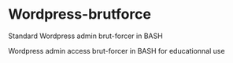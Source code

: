 # Wordpress-brutforce
Standard Wordpress admin brut-forcer in BASH

Wordpress admin access brut-forcer in BASH for educationnal use
